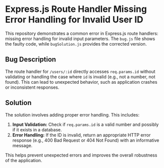 # Express.js Route Handler Missing Error Handling for Invalid User ID

This repository demonstrates a common error in Express.js route handlers: missing error handling for invalid input parameters.  The `bug.js` file shows the faulty code, while `bugSolution.js` provides the corrected version.

## Bug Description

The route handler for `/users/:id` directly accesses `req.params.id` without validating or handling the case where `id` is invalid (e.g., not a number, not found). This can lead to unexpected behavior, such as application crashes or inconsistent responses. 

## Solution

The solution involves adding proper error handling.  This includes:

1. **Input Validation:** Check if `req.params.id` is a valid number and possibly if it exists in a database.
2. **Error Handling:** If the ID is invalid, return an appropriate HTTP error response (e.g., 400 Bad Request or 404 Not Found) with an informative message.

This helps prevent unexpected errors and improves the overall robustness of the application.